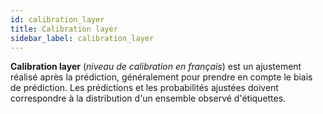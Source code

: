 ```yaml
---
id: calibration_layer
title: Calibration layer
sidebar_label: calibration_layer
---
```

**Calibration layer** (*niveau de calibration en français*) est un ajustement réalisé après la prédiction, généralement pour prendre en compte le biais de prédiction. Les prédictions et les probabilités ajustées doivent correspondre à la distribution d'un ensemble observé d'étiquettes.